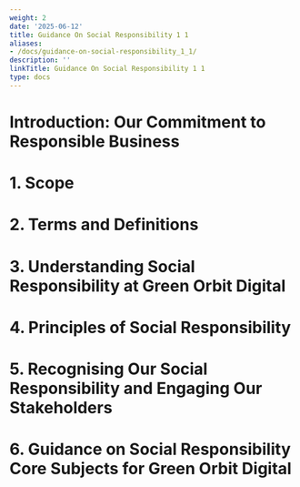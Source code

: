 ```yaml
---
weight: 2
date: '2025-06-12'
title: Guidance On Social Responsibility 1 1
aliases:
- /docs/guidance-on-social-responsibility_1_1/
description: ''
linkTitle: Guidance On Social Responsibility 1 1
type: docs
---
```


<!-- Unsupported block type: table_of_contents -->

<!-- Unsupported block type: divider -->

# Introduction: Our Commitment to Responsible Business

<!-- Unsupported block type: divider -->

# 1. Scope

<!-- Unsupported block type: divider -->

# 2. Terms and Definitions

<!-- Unsupported block type: divider -->

# 3. Understanding Social Responsibility at Green Orbit Digital

<!-- Unsupported block type: divider -->

# 4. Principles of Social Responsibility

<!-- Unsupported block type: divider -->

# 5. Recognising Our Social Responsibility and Engaging Our Stakeholders

<!-- Unsupported block type: divider -->

# 6. Guidance on Social Responsibility Core Subjects for Green Orbit Digital



